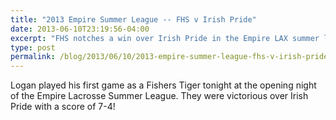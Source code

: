 ```yaml
---
title: "2013 Empire Summer League -- FHS v Irish Pride"
date: 2013-06-10T23:19:56-04:00
excerpt: "FHS notches a win over Irish Pride in the Empire LAX summer league!"
type: post
permalink: /blog/2013/06/10/2013-empire-summer-league-fhs-v-irish-pride/
---
```

Logan played his first game as a Fishers Tiger tonight at the opening night of the Empire Lacrosse Summer League. They were victorious over Irish Pride with a score of 7-4!
